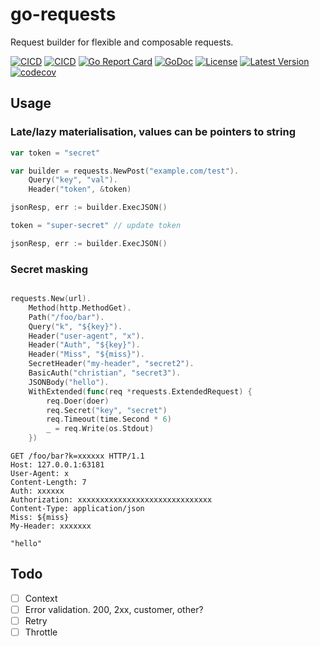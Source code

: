# go-requests

Request builder for flexible and composable requests.

[![CICD](https://github.com/ajzo90/go-requests/actions/workflows/ci.yml/badge.svg)](https://github.com/ajzo90/go-requests/actions/workflows/ci.yml)
[![CICD](https://github.com/ajzo90/go-requests/actions/workflows/go.yml/badge.svg)](https://github.com/ajzo90/go-requests/actions/workflows/go.yml)
[![Go Report Card](https://goreportcard.com/badge/github.com/ajzo90/go-requests)](https://goreportcard.com/report/github.com/ajzo90/go-requests)
[![GoDoc](https://godoc.org/github.com/ajzo90/go-requests?status.svg)](https://godoc.org/github.com/ajzo90/go-requests)
[![License](https://shields.io/github/license/ajzo90/go-requests)](LICENSE)
[![Latest Version](https://shields.io/github/v/release/ajzo90/go-requests?display_name=tag&sort=semver)](https://github.com/ajzo90/go-requests/releases)
[![codecov](https://codecov.io/gh/ajzo90/go-requests/branch/main/graph/badge.svg?token=BDKHJVZCUY)](https://codecov.io/gh/ajzo90/go-requests)

## Usage

### Late/lazy materialisation, values can be pointers to string
```go
var token = "secret"

var builder = requests.NewPost("example.com/test").
    Query("key", "val").
    Header("token", &token)

jsonResp, err := builder.ExecJSON()

token = "super-secret" // update token		

jsonResp, err := builder.ExecJSON()

```

### Secret masking
```go

requests.New(url).
    Method(http.MethodGet).
    Path("/foo/bar").
    Query("k", "${key}").
    Header("user-agent", "x").
    Header("Auth", "${key}").
    Header("Miss", "${miss}").
    SecretHeader("my-header", "secret2").
    BasicAuth("christian", "secret3").
    JSONBody("hello").
    WithExtended(func(req *requests.ExtendedRequest) {
        req.Doer(doer)
        req.Secret("key", "secret")
        req.Timeout(time.Second * 6)
        _ = req.Write(os.Stdout)
    })
```
```shell
GET /foo/bar?k=xxxxxx HTTP/1.1
Host: 127.0.0.1:63181
User-Agent: x
Content-Length: 7
Auth: xxxxxx
Authorization: xxxxxxxxxxxxxxxxxxxxxxxxxxxxxx
Content-Type: application/json
Miss: ${miss}
My-Header: xxxxxxx

"hello"
```

## Todo

- [ ] Context
- [ ] Error validation. 200, 2xx, customer, other?
- [ ] Retry
- [ ] Throttle
